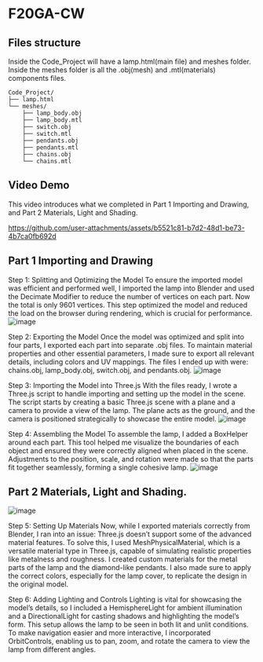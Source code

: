 # F20GA-CW
## Files structure
Inside the Code_Project will have a lamp.html(main file) and meshes folder. Inside the meshes folder is all the .obj(mesh) and .mtl(materials) components files.
```
Code_Project/
├── lamp.html
└── meshes/
    ├── lamp_body.obj
    ├── lamp_body.mtl
    ├── switch.obj
    ├── switch.mtl
    ├── pendants.obj
    ├── pendants.mtl
    ├── chains.obj
    └── chains.mtl
```
## Video Demo
This video introduces what we completed in Part 1 Importing and Drawing, and Part 2 Materials, Light and Shading.

https://github.com/user-attachments/assets/b5521c81-b7d2-48d1-be73-4b7ca0fb692d

## Part 1 Importing and Drawing
Step 1: Splitting and Optimizing the Model To ensure the imported model was efficient and performed well, I imported the lamp into Blender and used the Decimate Modifier to reduce the number of vertices on each part. Now the total is only 9601 vertices. This step optimized the model and reduced the load on the browser during rendering, which is crucial for performance.
![image](https://github.com/user-attachments/assets/bdc24d95-c71b-456d-8495-d65a8282f469)

Step 2: Exporting the Model Once the model was optimized and split into four parts, I exported each part into separate .obj files. To maintain material properties and other essential parameters, I made sure to export all relevant details, including colors and UV mappings. The files I ended up with were: chains.obj, lamp_body.obj, switch.obj, and pendants.obj.
![image](https://github.com/user-attachments/assets/bbf72fcf-818f-4d96-975c-fe3e5dc4c00b)

Step 3: Importing the Model into Three.js With the files ready, I wrote a Three.js script to handle importing and setting up the model in the scene. The script starts by creating a basic Three.js scene with a plane and a camera to provide a view of the lamp. The plane acts as the ground, and the camera is positioned strategically to showcase the entire model.
![image](https://github.com/user-attachments/assets/37d2c109-068b-461e-8610-9af8c97bac1b)

Step 4: Assembling the Model To assemble the lamp, I added a BoxHelper around each part. This tool helped me visualize the boundaries of each object and ensured they were correctly aligned when placed in the scene. Adjustments to the position, scale, and rotation were made so that the parts fit together seamlessly, forming a single cohesive lamp.
![image](https://github.com/user-attachments/assets/af2a26b6-cb6f-49cf-9280-91198f378cd0)

## Part 2 Materials, Light and Shading.
![image](https://github.com/user-attachments/assets/3e1a0e6b-b770-4707-8eb4-9351424e4ffa)

Step 5: Setting Up Materials Now, while I exported materials correctly from Blender, I ran into an issue: Three.js doesn’t support some of the advanced material features. To solve this, I used MeshPhysicalMaterial, which is a versatile material type in Three.js, capable of simulating realistic properties like metalness and roughness. I created custom materials for the metal parts of the lamp and the diamond-like pendants. I also made sure to apply the correct colors, especially for the lamp cover, to replicate the design in the original model.

Step 6: Adding Lighting and Controls Lighting is vital for showcasing the model’s details, so I included a HemisphereLight for ambient illumination and a DirectionalLight for casting shadows and highlighting the model’s form. This setup allows the lamp to be seen in both lit and unlit conditions. To make navigation easier and more interactive, I incorporated OrbitControls, enabling us to pan, zoom, and rotate the camera to view the lamp from different angles.
